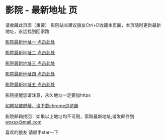 # 影院 - 最新地址 页

请收藏此页面（重要）
影院站长建议狼友Ctrl+D收藏本页面，本页随时更新最新地址，永远找到回家路

[影院最新地址一 点击此处](https://5gpaha.com/) 

[影院最新地址二 点击此处](https://5gpahe.com/) 

[影院最新地址三 点击此处](https://5gpahu.com/) 

[影院最新地址四 点击此处](https://5gpajd.com/) 

[影院最新地址五 点击此处](https://5gpaju.com/) 

影院提醒您请注意，永久地址一定要加https

[如网站被屏蔽，请下载chrome浏览器](https://8xe23.com/chrome_93.0.4577.82.apk) 

影院邮箱找回：如果以上地址均不可用，索取最新地址,请发邮件到 woxsx@mail.com

喜欢的狼友 请顺手star一下
